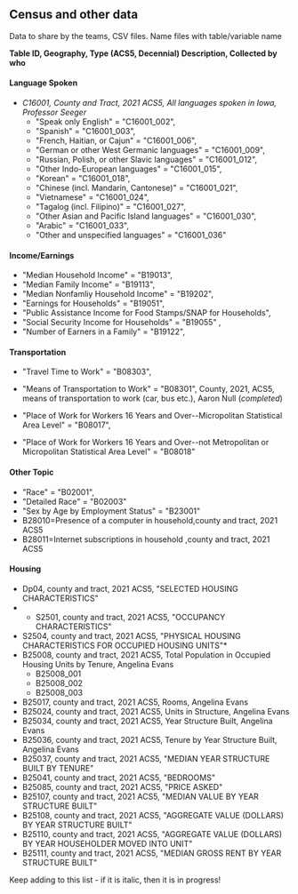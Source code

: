 ## Census and other data

Data to share by the teams, CSV files. Name files with table/variable name

**Table ID, Geography, Type (ACS5, Decennial) Description, Collected by who**

#### Language Spoken

-   *C16001, County and Tract, 2021 ACS5, All languages spoken in Iowa, Professor Seeger*
    -   "Speak only English" = "C16001_002",
    -   "Spanish" = "C16001_003",
    -   "French, Haitian, or Cajun" = "C16001_006",
    -   "German or other West Germanic languages" = "C16001_009",
    -   "Russian, Polish, or other Slavic languages" = "C16001_012",
    -   "Other Indo-European languages" = "C16001_015",
    -   "Korean" = "C16001_018",
    -   "Chinese (incl. Mandarin, Cantonese)" = "C16001_021",
    -   "Vietnamese" = "C16001_024",
    -   "Tagalog (incl. Filipino)" = "C16001_027",
    -   "Other Asian and Pacific Island languages" = "C16001_030",
    -   "Arabic" = "C16001_033",
    -   "Other and unspecified languages" = "C16001_036"

#### Income/Earnings

-   "Median Household Income" = "B19013",
-   "Median Family Income" = "B19113",
-   "Median Nonfamliy Household Income" = "B19202",
-   "Earnings for Households" = "B19051",
-   "Public Assistance Income for Food Stamps/SNAP for Households",
-   "Social Security Income for Households" = "B19055" ,
-   "Number of Earners in a Family" = "B19122",

#### Transportation

-   "Travel Time to Work" = "B08303",

-   "Means of Transportation to Work" = "B08301", County, 2021, ACS5, means of transportation to work (car, bus etc.), Aaron Null (*completed*)

-   "Place of Work for Workers 16 Years and Over--Micropolitan Statistical Area Level" = "B08017",

-   "Place of Work for Workers 16 Years and Over--not Metropolitan or Micropolitan Statistical Area Level" = "B08018"

#### Other Topic

-   "Race" = "B02001",
-   "Detailed Race" = "B02003"
-   "Sex by Age by Employment Status" = "B23001"
-   B28010=Presence of a computer in household,county and tract, 2021 ACS5
-   B28011=Internet subscriptions in household ,county and tract, 2021 ACS5

#### Housing

-   Dp04, county and tract, 2021 ACS5, "SELECTED HOUSING CHARACTERISTICS"
-  * S2501, county and tract, 2021 ACS5, "OCCUPANCY CHARACTERISTICS"
-   S2504, county and tract, 2021 ACS5, "PHYSICAL HOUSING CHARACTERISTICS FOR OCCUPIED HOUSING UNITS"*
-   B25008, county and tract, 2021 ACS5, Total Population in Occupied Housing Units by Tenure, Angelina Evans
    - B25008_001 
    - B25008_002 
    - B25008_003 
-   B25017, county and tract, 2021 ACS5, Rooms, Angelina Evans
-   B25024, county and tract, 2021 ACS5, Units in Structure, Angelina Evans
-   B25034, county and tract, 2021 ACS5, Year Structure Built, Angelina Evans
-   B25036, county and tract, 2021 ACS5, Tenure by Year Structure Built, Angelina Evans
-   B25037, county and tract, 2021 ACS5, "MEDIAN YEAR STRUCTURE BUILT BY TENURE"
-   B25041, county and tract, 2021 ACS5, "BEDROOMS"
-   B25085, county and tract, 2021 ACS5, "PRICE ASKED"
-   B25107, county and tract, 2021 ACS5, "MEDIAN VALUE BY YEAR STRUCTURE BUILT"
-   B25108, county and tract, 2021 ACS5, "AGGREGATE VALUE (DOLLARS) BY YEAR STRUCTURE BUILT"
-   B25110, county and tract, 2021 ACS5, "AGGREGATE VALUE (DOLLARS) BY YEAR HOUSEHOLDER MOVED INTO UNIT"
-   B25111, county and tract, 2021 ACS5, "MEDIAN GROSS RENT BY YEAR STRUCTURE BUILT"

Keep adding to this list - if it is italic, then it is in progress!
